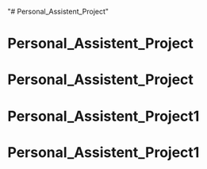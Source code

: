 "# Personal_Assistent_Project" 
# Personal_Assistent_Project
# Personal_Assistent_Project
# Personal_Assistent_Project1
# Personal_Assistent_Project1
